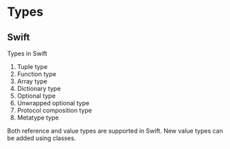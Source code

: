 # Types
## Swift

Types in Swift
1. Tuple type
2. Function type
3. Array type
4. Dictionary type
5. Optional type
6. Unwrapped optional type
7. Protocol composition type
8. Metatype type

Both reference and value types are supported in Swift. New value types can be added using classes.
